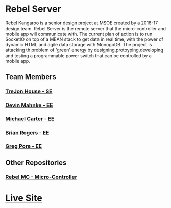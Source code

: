 # Rebel Server
Rebel Kangaroo is a senior design project at MSOE created by a 2016-17 design team.
Rebel Server is the remote server that the micro-controller and mobile app will communicate
with. The current plan of action is to run SocketIO on top of a MEAN stack to get data
in real time, with the power of dynamic HTML and agile data storage with MonogoDB.
The project is attacking th problem of 'green' energy by designing,protoyping,developing
and testing a programmable power switch that can be controlled by a mobile app.

## Team Members
### [TreJon House - SE](houset@msoe.edu)
### [Devin Mahnke - EE](mahnked@msoe.edu)
### [Michael Carter - EE](carterm@msoe.edu)
### [Brian Rogers - EE](rogersba.edu)
### [Greg Pore - EE](poreg@msoe.edu)

## Other Repositories
### [Rebel MC - Micro-Controller](https://github.com/msoeSE/RebelMC)

# [Live Site](http://54.214.154.163/#!/)
